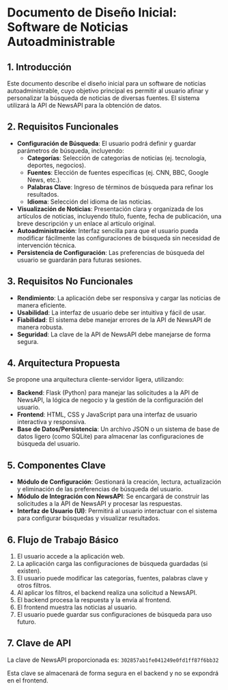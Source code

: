 # Documento de Diseño Inicial: Software de Noticias Autoadministrable

## 1. Introducción

Este documento describe el diseño inicial para un software de noticias autoadministrable, cuyo objetivo principal es permitir al usuario afinar y personalizar la búsqueda de noticias de diversas fuentes. El sistema utilizará la API de NewsAPI para la obtención de datos.

## 2. Requisitos Funcionales

*   **Configuración de Búsqueda**: El usuario podrá definir y guardar parámetros de búsqueda, incluyendo:
    *   **Categorías**: Selección de categorías de noticias (ej. tecnología, deportes, negocios).
    *   **Fuentes**: Elección de fuentes específicas (ej. CNN, BBC, Google News, etc.).
    *   **Palabras Clave**: Ingreso de términos de búsqueda para refinar los resultados.
    *   **Idioma**: Selección del idioma de las noticias.
*   **Visualización de Noticias**: Presentación clara y organizada de los artículos de noticias, incluyendo título, fuente, fecha de publicación, una breve descripción y un enlace al artículo original.
*   **Autoadministración**: Interfaz sencilla para que el usuario pueda modificar fácilmente las configuraciones de búsqueda sin necesidad de intervención técnica.
*   **Persistencia de Configuración**: Las preferencias de búsqueda del usuario se guardarán para futuras sesiones.

## 3. Requisitos No Funcionales

*   **Rendimiento**: La aplicación debe ser responsiva y cargar las noticias de manera eficiente.
*   **Usabilidad**: La interfaz de usuario debe ser intuitiva y fácil de usar.
*   **Fiabilidad**: El sistema debe manejar errores de la API de NewsAPI de manera robusta.
*   **Seguridad**: La clave de la API de NewsAPI debe manejarse de forma segura.

## 4. Arquitectura Propuesta

Se propone una arquitectura cliente-servidor ligera, utilizando:

*   **Backend**: Flask (Python) para manejar las solicitudes a la API de NewsAPI, la lógica de negocio y la gestión de la configuración del usuario.
*   **Frontend**: HTML, CSS y JavaScript para una interfaz de usuario interactiva y responsiva.
*   **Base de Datos/Persistencia**: Un archivo JSON o un sistema de base de datos ligero (como SQLite) para almacenar las configuraciones de búsqueda del usuario.

## 5. Componentes Clave

*   **Módulo de Configuración**: Gestionará la creación, lectura, actualización y eliminación de las preferencias de búsqueda del usuario.
*   **Módulo de Integración con NewsAPI**: Se encargará de construir las solicitudes a la API de NewsAPI y procesar las respuestas.
*   **Interfaz de Usuario (UI)**: Permitirá al usuario interactuar con el sistema para configurar búsquedas y visualizar resultados.

## 6. Flujo de Trabajo Básico

1.  El usuario accede a la aplicación web.
2.  La aplicación carga las configuraciones de búsqueda guardadas (si existen).
3.  El usuario puede modificar las categorías, fuentes, palabras clave y otros filtros.
4.  Al aplicar los filtros, el backend realiza una solicitud a NewsAPI.
5.  El backend procesa la respuesta y la envía al frontend.
6.  El frontend muestra las noticias al usuario.
7.  El usuario puede guardar sus configuraciones de búsqueda para uso futuro.

## 7. Clave de API

La clave de NewsAPI proporcionada es: `302857ab1fe041249e0fd1ff87f6bb32`

Esta clave se almacenará de forma segura en el backend y no se expondrá en el frontend.

